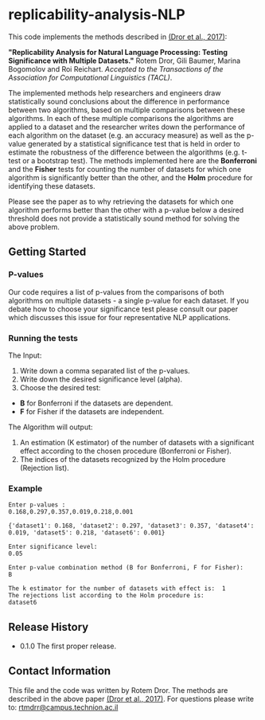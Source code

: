 # replicability-analysis-NLP
This code implements the methods described in [(Dror et al., 2017)](https://arxiv.org/abs/1709.09500):

**"Replicability Analysis for Natural Language Processing: Testing Significance with Multiple Datasets."** Rotem Dror, Gili Baumer, Marina Bogomolov and Roi Reichart. *Accepted to the Transactions of the Association for Computational Linguistics (TACL)*.

The implemented methods help researchers and engineers draw statistically sound conclusions about the difference in performance between two algorithms, based on multiple comparisons between these algorithms. In each of these multiple comparisons the algorithms are applied to a dataset and the researcher writes down the performance of each algorithm on the dataset (e.g. an accuracy measure) as well as the p-value generated by a statistical significance test that is held in order to estimate the robustness of the difference between the algorithms (e.g. t-test or a bootstrap test). The methods implemented here are the **Bonferroni** and the **Fisher** tests for counting the number of datasets for which one algorithm is significantly better than the other, and the **Holm** procedure for identifying these datasets.

Please see the paper as to why retrieving the datasets for which one algorithm performs better than the other with a p-value below a desired threshold does not provide a statistically sound method for solving the above problem.

## Getting Started 

### P-values
Our code requires a list of p-values from the comparisons of both algorithms on multiple datasets - a single p-value for each dataset. If you debate how to choose your significance test please consult our paper which discusses this issue for four representative NLP applications.

### Running the tests

The Input:

1. Write down a comma separated list of the p-values.
2. Write down the desired significance level (alpha).
3. Choose the desired test:
* **B** for Bonferroni if the datasets are dependent.
* **F** for Fisher if the datasets are independent.

The Algorithm will output:

1. An estimation (K estimator) of the number of datasets with a significant effect according to the chosen procedure (Bonferroni or Fisher).
2. The indices of the datasets recognized by the Holm procedure (Rejection list).

### Example
```
Enter p-values :
0.168,0.297,0.357,0.019,0.218,0.001

{'dataset1': 0.168, 'dataset2': 0.297, 'dataset3': 0.357, 'dataset4': 0.019, 'dataset5': 0.218, 'dataset6': 0.001}

Enter significance level: 
0.05

Enter p-value combination method (B for Bonferroni, F for Fisher):
B

The k estimator for the number of datasets with effect is:  1
The rejections list according to the Holm procedure is: 
dataset6
```

## Release History
* 0.1.0 The first proper release.

## Contact Information
This file and the code was written by Rotem Dror. The methods are described in the above paper [(Dror et al., 2017)](https://arxiv.org/abs/1709.09500). For questions please write to: rtmdrr@campus.technion.ac.il

